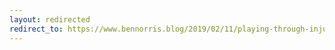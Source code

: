 ```yaml
---
layout: redirected
redirect_to: https://www.bennorris.blog/2019/02/11/playing-through-injuries.html
---
```

